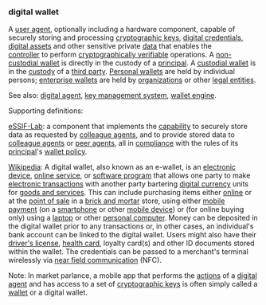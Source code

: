 ### digital wallet

<p class="c8"><span>A </span><span class="c2"><a class="c3" href="#h.jb61co23rlut">user agent</a></span><span>, optionally including a hardware component, capable of securely storing and processing </span><span class="c2"><a class="c3" href="#h.53rzpn1yn6q7">cryptographic keys</a></span><span>, </span><span class="c2"><a class="c3" href="#h.ddna9lucn4k6">digital credentials</a></span><span>, </span><span class="c2"><a class="c3" href="#h.emffux4xw3th">digital assets</a></span><span>&nbsp;and other sensitive private </span><span class="c2"><a class="c3" href="#h.o783ayrrkc6g">data</a></span><span>&nbsp;that enables the </span><span class="c2"><a class="c3" href="#h.gemoqe2m303z">controller</a></span><span>&nbsp;</span><span>to</span><span>&nbsp;perform </span><span class="c2"><a class="c3" href="#h.422iwwfur12">cryptographically verifiable</a></span><span>&nbsp;operations. A </span><span class="c2"><a class="c3" href="#h.ridlo7ub9haf">non-custodial wallet</a></span><span>&nbsp;is directly in the </span><span>custody</span><span>&nbsp;of a </span><span class="c2"><a class="c3" href="#h.sydbe7rk6244">principal</a></span><span>. A </span><span class="c2"><a class="c3" href="#h.5qanwm5930bp">custodial wallet</a></span><span>&nbsp;is in the </span><span class="c2"><a class="c3" href="#h.8kx1mv7y64ps">custody</a></span><span>&nbsp;of a </span><span class="c2"><a class="c3" href="#h.zu2vj8151tr">third party</a></span><span>. </span><span class="c2"><a class="c3" href="#h.1qe7g02c5t4p">Personal wallets</a></span><span>&nbsp;are held by individual persons; </span><span class="c2"><a class="c3" href="#h.lwbrzpnzaqth">enterprise wallets</a></span><span>&nbsp;are held by </span><span class="c2"><a class="c3" href="#h.z27mp1358pi9">organizations</a></span><span>&nbsp;or other </span><span class="c2"><a class="c3" href="#h.5328bxxk02sb">legal entities</a></span><span class="c0">.</span></p><p class="c8"><span>See also: </span><span class="c2"><a class="c3" href="#h.z3ugzt4hgdf6">digital agent</a></span><span>, </span><span class="c2"><a class="c3" href="#h.q0w3jq78va39">key management system</a></span><span>, </span><span class="c2"><a class="c3" href="#h.jsmi4264di2s">wallet engine</a></span><span class="c0">.</span></p><p class="c8"><span class="c0">Supporting definitions:</span></p><p class="c8"><span class="c2"><a class="c3" href="https://www.google.com/url?q=https://essif-lab.github.io/framework/docs/essifLab-glossary%23wallet&amp;sa=D&amp;source=editors&amp;ust=1706779842616869&amp;usg=AOvVaw1RW6XucYzvaDs_Z1tArdt2">eSSIF-Lab</a></span><span>: a component that implements the </span><span class="c2"><a class="c3" href="https://www.google.com/url?q=https://essif-lab.github.io/framework/docs/terms/capability&amp;sa=D&amp;source=editors&amp;ust=1706779842617123&amp;usg=AOvVaw2A_-5mY_Y0YSEStWgspGlg">capability</a></span><span>&nbsp;to securely store data as requested by </span><span class="c2"><a class="c3" href="https://www.google.com/url?q=https://essif-lab.github.io/framework/docs/terms/colleague&amp;sa=D&amp;source=editors&amp;ust=1706779842617317&amp;usg=AOvVaw34vlwlhaopcd0VCxx4GRNW">colleague agents</a></span><span>, and to provide stored data to </span><span class="c2"><a class="c3" href="https://www.google.com/url?q=https://essif-lab.github.io/framework/docs/terms/colleague&amp;sa=D&amp;source=editors&amp;ust=1706779842617508&amp;usg=AOvVaw2e8rMbymH255VGaG38hayw">colleague agents</a></span><span>&nbsp;or </span><span class="c2"><a class="c3" href="https://www.google.com/url?q=https://essif-lab.github.io/framework/docs/terms/peer-agent&amp;sa=D&amp;source=editors&amp;ust=1706779842617701&amp;usg=AOvVaw3XIprDdhZ9JN6KV_CHMWO3">peer agents</a></span><span>, all in </span><span class="c2"><a class="c3" href="https://www.google.com/url?q=https://essif-lab.github.io/framework/docs/terms/compliance&amp;sa=D&amp;source=editors&amp;ust=1706779842617943&amp;usg=AOvVaw0K2hRCnEv5TczhPYV4Gho-">compliance</a></span><span>&nbsp;with the rules of its </span><span class="c2"><a class="c3" href="https://www.google.com/url?q=https://essif-lab.github.io/framework/docs/terms/principal&amp;sa=D&amp;source=editors&amp;ust=1706779842618139&amp;usg=AOvVaw1Rv9N28O4yKDzzxWWKieKn">principal</a></span><span>'s </span><span class="c2"><a class="c3" href="https://www.google.com/url?q=https://essif-lab.github.io/framework/docs/terms/wallet-policy&amp;sa=D&amp;source=editors&amp;ust=1706779842618347&amp;usg=AOvVaw3__fbPon75qSuuAeohXIAP">wallet policy</a></span><span class="c0">. </span></p><p class="c8"><span class="c2"><a class="c3" href="https://www.google.com/url?q=https://en.wikipedia.org/wiki/Digital_wallet&amp;sa=D&amp;source=editors&amp;ust=1706779842618714&amp;usg=AOvVaw3ghC3ZYUHe7hUN6TYL_CKJ">Wikipedia</a></span><span>: A digital wallet, also known as an e-wallet, is an </span><span class="c2"><a class="c3" href="https://www.google.com/url?q=https://en.wikipedia.org/wiki/Consumer_electronics&amp;sa=D&amp;source=editors&amp;ust=1706779842618949&amp;usg=AOvVaw1XodeBBXe6gIxYG4MwO1yS">electronic device</a></span><span>, </span><span class="c2"><a class="c3" href="https://www.google.com/url?q=https://en.wikipedia.org/wiki/Online_service_provider&amp;sa=D&amp;source=editors&amp;ust=1706779842619146&amp;usg=AOvVaw1l_BsHGUro77MN8e-ycGeh">online service</a></span><span>, or </span><span class="c2"><a class="c3" href="https://www.google.com/url?q=https://en.wikipedia.org/wiki/Computer_program&amp;sa=D&amp;source=editors&amp;ust=1706779842619385&amp;usg=AOvVaw2-FlWn3b15_ZzRuGaqb4hS">software program</a></span><span>&nbsp;that allows one party to make </span><span class="c2"><a class="c3" href="https://www.google.com/url?q=https://en.wikipedia.org/wiki/Electronic_transaction&amp;sa=D&amp;source=editors&amp;ust=1706779842619573&amp;usg=AOvVaw2-mCVFK6vCisLad18EBqY8">electronic transactions</a></span><span>&nbsp;with another party bartering </span><span class="c2"><a class="c3" href="https://www.google.com/url?q=https://en.wikipedia.org/wiki/Digital_currency&amp;sa=D&amp;source=editors&amp;ust=1706779842619763&amp;usg=AOvVaw17DM51P8NDeylsaV3iZ9LQ">digital currency</a></span><span>&nbsp;units for </span><span class="c2"><a class="c3" href="https://www.google.com/url?q=https://en.wikipedia.org/wiki/Goods_and_services&amp;sa=D&amp;source=editors&amp;ust=1706779842619951&amp;usg=AOvVaw2mJZKWImrfaHsa7p3zRzs7">goods and services</a></span><span>. This can include purchasing items either </span><span class="c2"><a class="c3" href="https://www.google.com/url?q=https://en.wikipedia.org/wiki/Online_and_offline&amp;sa=D&amp;source=editors&amp;ust=1706779842620166&amp;usg=AOvVaw104BaroHpIS_EE-G99UlLv">online</a></span><span>&nbsp;or at the </span><span class="c2"><a class="c3" href="https://www.google.com/url?q=https://en.wikipedia.org/wiki/Point_of_sale&amp;sa=D&amp;source=editors&amp;ust=1706779842620375&amp;usg=AOvVaw202nAJ0FKnO_60xGA_vn5Q">point of sale</a></span><span>&nbsp;in a </span><span class="c2"><a class="c3" href="https://www.google.com/url?q=https://en.wikipedia.org/wiki/Brick_and_mortar&amp;sa=D&amp;source=editors&amp;ust=1706779842620562&amp;usg=AOvVaw1IjGyfx_VtQ2OIrt69r6oi">brick and mortar</a></span><span>&nbsp;store, using either </span><span class="c2"><a class="c3" href="https://www.google.com/url?q=https://en.wikipedia.org/wiki/Mobile_payment&amp;sa=D&amp;source=editors&amp;ust=1706779842620748&amp;usg=AOvVaw07TObPDm0SC9_G8si9BAsh">mobile payment</a></span><span>&nbsp;(on a </span><span class="c2"><a class="c3" href="https://www.google.com/url?q=https://en.wikipedia.org/wiki/Smartphone&amp;sa=D&amp;source=editors&amp;ust=1706779842620943&amp;usg=AOvVaw2hPBACCJ5sUaqwq32dhBLa">smartphone</a></span><span>&nbsp;or other </span><span class="c2"><a class="c3" href="https://www.google.com/url?q=https://en.wikipedia.org/wiki/Mobile_device&amp;sa=D&amp;source=editors&amp;ust=1706779842621153&amp;usg=AOvVaw0nnQVnCoIdTXUcghciLcR2">mobile device</a></span><span>) or (for online buying only) using a </span><span class="c2"><a class="c3" href="https://www.google.com/url?q=https://en.wikipedia.org/wiki/Laptop&amp;sa=D&amp;source=editors&amp;ust=1706779842621411&amp;usg=AOvVaw2xkyRc9P4KvnFv-29OXBAu">laptop</a></span><span>&nbsp;or other </span><span class="c2"><a class="c3" href="https://www.google.com/url?q=https://en.wikipedia.org/wiki/Personal_computer&amp;sa=D&amp;source=editors&amp;ust=1706779842621660&amp;usg=AOvVaw3-FgVsl2J21lyHUgdqEi_p">personal computer</a></span><span>. Money can be deposited in the digital wallet prior to any transactions or, in other cases, an individual's bank account can be linked to the digital wallet. Users might also have their </span><span class="c2"><a class="c3" href="https://www.google.com/url?q=https://en.wikipedia.org/wiki/Driver%2527s_license&amp;sa=D&amp;source=editors&amp;ust=1706779842621871&amp;usg=AOvVaw3UfarhTUi7paGABNX9D40x">driver's license</a></span><span>, </span><span class="c2"><a class="c3" href="https://www.google.com/url?q=https://en.wikipedia.org/wiki/Health_Care_Card&amp;sa=D&amp;source=editors&amp;ust=1706779842622072&amp;usg=AOvVaw1qwZv7sGb_B0WzxQKLEfaA">health card</a></span><span>, loyalty card(s) and other ID documents stored within the wallet. The credentials can be passed to a merchant's terminal wirelessly via </span><span class="c2"><a class="c3" href="https://www.google.com/url?q=https://en.wikipedia.org/wiki/Near_field_communication&amp;sa=D&amp;source=editors&amp;ust=1706779842622263&amp;usg=AOvVaw3Ol5E4JOg0vVo8mYP_TJ4x">near field communication</a></span><span class="c0">&nbsp;(NFC).</span></p><p class="c8"><span>Note: In market parlance, a mobile app that performs the </span><span class="c2"><a class="c3" href="#h.l54nzmooy631">actions</a></span><span>&nbsp;of a </span><span class="c2"><a class="c3" href="#h.z3ugzt4hgdf6">digital agent</a></span><span>&nbsp;and has access to a set of </span><span class="c2"><a class="c3" href="#h.53rzpn1yn6q7">cryptographic keys</a></span><span>&nbsp;is often simply called a </span><span class="c2"><a class="c3" href="#h.mh27630t20d">wallet</a></span><span>&nbsp;or a </span><span>digital wallet</span><span class="c0">.</span></p>